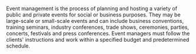 Event management is the process of planning and hosting a variety of public and private events for social or business purposes. They may be large-scale or small-scale events and can include business conventions, training seminars, industry conferences, trade shows, ceremonies, parties, concerts, festivals and press conferences. Event managers must follow the clients' instructions and work within a specified budget and predetermined schedule. 
